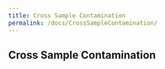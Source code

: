 ```yaml
---
title: Cross Sample Contamination
permalink: /docs/CrossSampleContamination/
---
```


## Cross Sample Contamination
